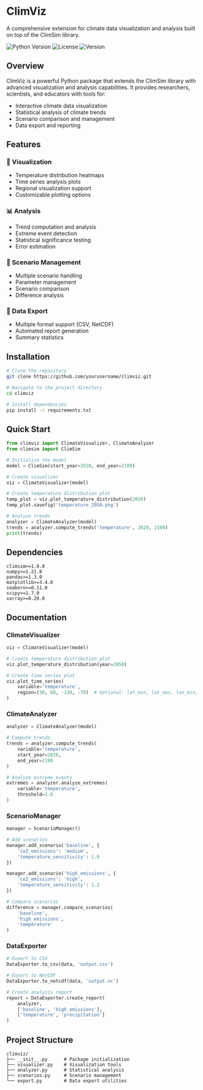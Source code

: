 # ClimViz

A comprehensive extension for climate data visualization and analysis built on top of the ClimSim library.

![Python Version](https://img.shields.io/badge/python-3.8+-blue.svg)
![License](https://img.shields.io/badge/license-MIT-green.svg)
![Version](https://img.shields.io/badge/version-0.1.0-blue.svg)

## Overview

ClimViz is a powerful Python package that extends the ClimSim library with advanced visualization and analysis capabilities. It provides researchers, scientists, and educators with tools for:

- Interactive climate data visualization
- Statistical analysis of climate trends
- Scenario comparison and management
- Data export and reporting

## Features

### 🎨 Visualization
- Temperature distribution heatmaps
- Time series analysis plots
- Regional visualization support
- Customizable plotting options

### 📊 Analysis
- Trend computation and analysis
- Extreme event detection
- Statistical significance testing
- Error estimation

### 🔄 Scenario Management
- Multiple scenario handling
- Parameter management
- Scenario comparison
- Difference analysis

### 📁 Data Export
- Multiple format support (CSV, NetCDF)
- Automated report generation
- Summary statistics

## Installation

```bash
# Clone the repository
git clone https://github.com/yourusername/climviz.git

# Navigate to the project directory
cd climviz

# Install dependencies
pip install -r requirements.txt
```

## Quick Start

```python
from climviz import ClimateVisualizer, ClimateAnalyzer
from climsim import ClimSim

# Initialize the model
model = ClimSim(start_year=2020, end_year=2100)

# Create visualizer
viz = ClimateVisualizer(model)

# Create temperature distribution plot
temp_plot = viz.plot_temperature_distribution(2050)
temp_plot.savefig('temperature_2050.png')

# Analyze trends
analyzer = ClimateAnalyzer(model)
trends = analyzer.compute_trends('temperature', 2020, 2100)
print(trends)
```

## Dependencies

```plaintext
climsim>=1.0.0
numpy>=1.21.0
pandas>=1.3.0
matplotlib>=3.4.0
seaborn>=0.11.0
scipy>=1.7.0
xarray>=0.20.0
```

## Documentation

### ClimateVisualizer

```python
viz = ClimateVisualizer(model)

# Create temperature distribution plot
viz.plot_temperature_distribution(year=2050)

# Create time series plot
viz.plot_time_series(
    variable='temperature',
    region=(30, 60, -130, -70)  # Optional: lat_min, lat_max, lon_min, lon_max
)
```

### ClimateAnalyzer

```python
analyzer = ClimateAnalyzer(model)

# Compute trends
trends = analyzer.compute_trends(
    variable='temperature',
    start_year=2020,
    end_year=2100
)

# Analyze extreme events
extremes = analyzer.analyze_extremes(
    variable='temperature',
    threshold=2.0
)
```

### ScenarioManager

```python
manager = ScenarioManager()

# Add scenarios
manager.add_scenario('baseline', {
    'co2_emissions': 'medium',
    'temperature_sensitivity': 1.0
})

manager.add_scenario('high_emissions', {
    'co2_emissions': 'high',
    'temperature_sensitivity': 1.2
})

# Compare scenarios
difference = manager.compare_scenarios(
    'baseline',
    'high_emissions',
    'temperature'
)
```

### DataExporter

```python
# Export to CSV
DataExporter.to_csv(data, 'output.csv')

# Export to NetCDF
DataExporter.to_netcdf(data, 'output.nc')

# Create analysis report
report = DataExporter.create_report(
    analyzer,
    ['baseline', 'high_emissions'],
    ['temperature', 'precipitation']
)
```

## Project Structure

```
climviz/
├── __init__.py      # Package initialization
├── visualizer.py    # Visualization tools
├── analyzer.py      # Statistical analysis
├── scenarios.py     # Scenario management
└── export.py        # Data export utilities
```

